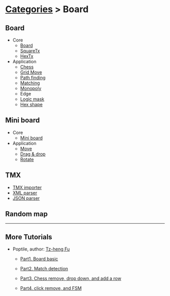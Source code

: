 # [Categories](categories.index.html) > Board

## Board

- Core
  - [Board](rex_board.html)
  - [SquareTx](rex_board_squaretx.html)
  - [HexTx](rex_board_hextx.html)
- Application
  - [Chess](rex_chess.html)
  - [Grid Move](rex_grid_move.html)
  - [Path finding](rex_slg_movement.html)
  - [Matching](rex_matcher.html)
  - [Monopoly](rex_monopoly_movement.html)
  - Edge
  - [Logic mask](rex_logicmask.html)
  - [Hex shape](rex_board_hexshapemap.html)

## Mini board

- Core
  - [Mini board](rex_miniboard.html)
- Application
  - [Move](rex_miniboard_move.html)
  - [Drag & drop](rex_miniboard_touch.html)
  - [Rotate](rex_miniboard_rotate.html)

## TMX

- [TMX importer](rex_tmx_importer_v2.html)
- [XML parser](rex_tmx_xml_parser.html)
- [JSON parser](rex_tmx_json_parser.html)

## Random map

----

## More Tutorials

- Poptile, author: [Tz-heng Fu](https://www.scirra.com/users/jomo)

  - [Part1. Board basic](https://www.scirra.com/tutorials/4997/rexrainbow-board-series-tutorial-1-board-basic)

  - [Part2. Match detection](https://www.scirra.com/tutorials/5000/rexrainbow-board-series-tutorial-2-match-detection)

  - [Part3. Chess remove, drop down, and add a row](https://www.scirra.com/tutorials/5003/rexrainbow-board-series-tutorial-3-chess-remove-drop-and-add-row)

  - [Part4. click remove, and FSM](https://www.scirra.com/tutorials/5006/rexrainbow-board-series-tutorial-4-click-remove-and-make-it-a-game)

    ​


